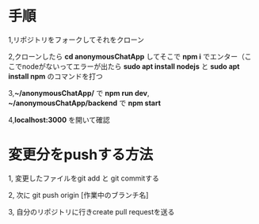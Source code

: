 # 手順
 1,リポジトリをフォークしてそれをクローン  
 
 2,クローンしたら __cd anonymousChatApp__ してそこで __npm i__ でエンター（ここでnodeがないってエラーが出たら __sudo apt install nodejs__ と __sudo apt install npm__ のコマンドを打つ 
 
 3,__~/anonymousChatApp/__ で __npm run dev__, __~/anonymousChatApp/backend__ で __npm start__ 

 4,__localhost:3000__ を開いて確認

 # 変更分をpushする方法
  1, 変更したファイルをgit add と git commitする
  
  2, 次に git push origin [作業中のブランチ名]
  
  3, 自分のリポジトリに行きcreate pull requestを送る
